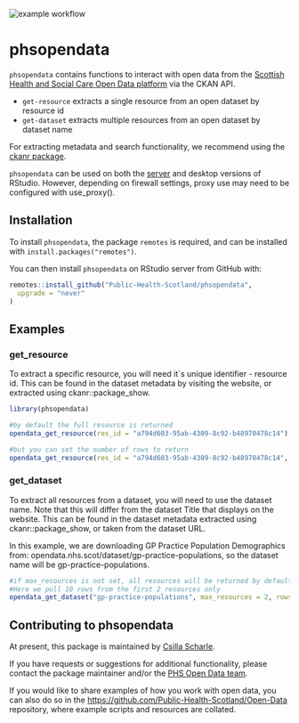 ![example workflow](https://github.com/davidc92/phsopendata/actions/workflows/r.yml/badge.svg)
<!-- README.md is generated from README.Rmd. Please edit that file -->
phsopendata
===========

<!-- badges: start -->
<!-- badges: end -->
`phsopendata` contains functions to interact with open data from the [Scottish Health and Social Care Open Data platform](https://www.opendata.nhs.scot/) via the CKAN API.

-   `get-resource` extracts a single resource from an open dataset by resource id
-   `get-dataset` extracts multiple resources from an open dataset by dataset name

For extracting metadata and search functionality, we recommend using the [ckanr package](https://docs.ropensci.org/ckanr/).

`phsopendata` can be used on both the [server](https://rstudio.nhsnss.scot.nhs.uk/) and desktop versions of RStudio. However, depending on firewall settings, proxy use may need to be configured with use\_proxy().

Installation
------------

To install `phsopendata`, the package `remotes` is required, and can be installed with `install.packages("remotes")`.

You can then install `phsopendata` on RStudio server from GitHub with:

``` r
remotes::install_github("Public-Health-Scotland/phsopendata",
  upgrade = "never"
)
```

Examples
--------

### get\_resource

To extract a specific resource, you will need it\`s unique identifier - resource id. This can be found in the dataset metadata by visiting the website, or extracted using ckanr::package\_show.

``` r
library(phsopendata)

#by default the full resource is returned
opendata_get_resource(res_id = "a794d603-95ab-4309-8c92-b48970478c14")

#but you can set the number of rows to return
opendata_get_resource(res_id = "a794d603-95ab-4309-8c92-b48970478c14", rows = 10)
```

### get\_dataset

To extract all resources from a dataset, you will need to use the dataset name. Note that this will differ from the dataset Title that displays on the website. This can be found in the dataset metadata extracted using ckanr::package\_show, or taken from the dataset URL.

In this example, we are downloading GP Practice Population Demographics from: opendata.nhs.scot/dataset/gp-practice-populations, so the dataset name will be gp-practice-populations.

``` r
#if max_resources is not set, all resources will be returned by default. 
#Here we pull 10 rows from the first 2 resources only
opendata_get_dataset("gp-practice-populations", max_resources = 2, rows = 10)
```

Contributing to phsopendata
---------------------------

At present, this package is maintained by [Csilla Scharle](https://github.com/csillasch).

If you have requests or suggestions for additional functionality, please contact the package maintainer and/or the [PHS Open Data team](phs.opendata@phs.scot).

If you would like to share examples of how you work with open data, you can also do so in the <https://github.com/Public-Health-Scotland/Open-Data> repository, where example scripts and resources are collated.
